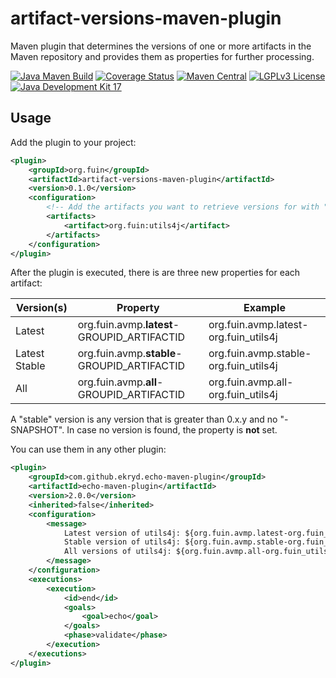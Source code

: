 # artifact-versions-maven-plugin
Maven plugin that determines the versions of one or more artifacts in the 
Maven repository and provides them as properties for further processing.

[![Java Maven Build](https://github.com/fuinorg/artifact-versions-maven-plugin/actions/workflows/maven.yml/badge.svg)](https://github.com/fuinorg/artifact-versions-maven-plugin/actions/workflows/maven.yml)
[![Coverage Status](https://sonarcloud.io/api/project_badges/measure?project=org.fuin%3Aartifact-versions-maven-plugin&metric=coverage)](https://sonarcloud.io/dashboard?id=org.fuin%3Aartifact-versions-maven-plugin)
[![Maven Central](https://maven-badges.herokuapp.com/maven-central/org.fuin/artifact-versions-maven-plugin/badge.svg)](https://maven-badges.herokuapp.com/maven-central/org.fuin/artifact-versions-maven-plugin/)
[![LGPLv3 License](http://img.shields.io/badge/license-LGPLv3-blue.svg)](https://www.gnu.org/licenses/lgpl.html)
[![Java Development Kit 17](https://img.shields.io/badge/JDK-17-green.svg)](https://openjdk.java.net/projects/jdk/17/)


## Usage
Add the plugin to your project:

```xml
<plugin>
    <groupId>org.fuin</groupId>
    <artifactId>artifact-versions-maven-plugin</artifactId>
    <version>0.1.0</version>
    <configuration>
        <!-- Add the artifacts you want to retrieve versions for with "groupId:artifactId" -->
        <artifacts>
            <artifact>org.fuin:utils4j</artifact>
        </artifacts>
    </configuration>
</plugin>
```

After the plugin is executed, there is are three new properties for each artifact:

| Version(s)    | Property                                    | Example                               |
|---------------|---------------------------------------------|---------------------------------------|
| Latest        | org.fuin.avmp.**latest**-GROUPID_ARTIFACTID | org.fuin.avmp.latest-org.fuin_utils4j |
| Latest Stable | org.fuin.avmp.**stable**-GROUPID_ARTIFACTID | org.fuin.avmp.stable-org.fuin_utils4j |
| All           | org.fuin.avmp.**all**-GROUPID_ARTIFACTID    | org.fuin.avmp.all-org.fuin_utils4j    |

A "stable" version is any version that is greater than 0.x.y and no "-SNAPSHOT".
In case no version is found, the property is **not** set.

You can use them in any other plugin:
```xml
<plugin>
    <groupId>com.github.ekryd.echo-maven-plugin</groupId>
    <artifactId>echo-maven-plugin</artifactId>
    <version>2.0.0</version>
    <inherited>false</inherited>
    <configuration>
        <message>
            Latest version of utils4j: ${org.fuin.avmp.latest-org.fuin_utils4j}
            Stable version of utils4j: ${org.fuin.avmp.stable-org.fuin_utils4j}
            All versions of utils4j: ${org.fuin.avmp.all-org.fuin_utils4j}
        </message>
    </configuration>
    <executions>
        <execution>
            <id>end</id>
            <goals>
                <goal>echo</goal>
            </goals>
            <phase>validate</phase>
        </execution>
    </executions>
</plugin>

```